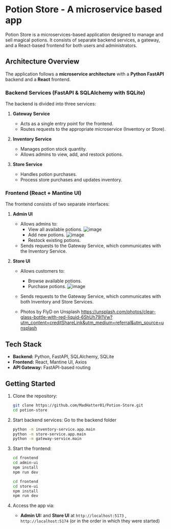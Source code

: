 # Potion Store - A microservice based app

Potion Store is a microservices-based application designed to manage and sell magical potions. It consists of separate backend services, a gateway, and a React-based frontend for both users and administrators.

## Architecture Overview 

The application follows a **microservice architecture** with a **Python FastAPI** backend and a **React** frontend.  

### **Backend Services (FastAPI & SQLAlchemy with SQLite)**  
The backend is divided into three services:  

1. **Gateway Service**  
   - Acts as a single entry point for the frontend.  
   - Routes requests to the appropriate microservice (Inventory or Store).  

2. **Inventory Service**  
   - Manages potion stock quantity.  
   - Allows admins to view, add, and restock potions.  

3. **Store Service**  
   - Handles potion purchases.  
   - Process store purchases and updates inventory.  

### **Frontend (React + Mantine UI)**  
The frontend consists of two separate interfaces:  

1. **Admin UI**  
   - Allows admins to:  
     - View all available potions.
       ![image](https://github.com/user-attachments/assets/328ac887-6b7b-4e0d-a2ec-7600eaafd5fd)
     - Add new potions.
       ![image](https://github.com/user-attachments/assets/1affa32a-54f1-4e08-88c7-dc4ea7fc3c37)
     - Restock existing potions.  
   - Sends requests to the Gateway Service, which communicates with the Inventory Service.
   
     



2. **Store UI**  
   - Allows customers to:  
     - Browse available potions.  
     - Purchase potions.
       ![image](https://github.com/user-attachments/assets/e3e49211-4abb-4cc0-88dc-4602af61b0ea)

   - Sends requests to the Gateway Service, which communicates with both Inventory and Store Services.
   - Photos by FlyD on Unsplash https://unsplash.com/photos/clear-glass-bottle-with-red-liquid-6ShUh79l1Vw?utm_content=creditShareLink&utm_medium=referral&utm_source=unsplash


## Tech Stack  
- **Backend:** Python, FastAPI, SQLAlchemy, SQLite  
- **Frontend:** React, Mantine UI, Axios  
- **API Gateway:** FastAPI-based routing  

## Getting Started  
1. Clone the repository:  
   ```bash
   git clone https://github.com/MadHatter01/Potion-Store.git
   cd potion-store
   ```
2. Start backend services:
   Go to the backend folder  
   ```bash
   python -m inventory-service.app.main   
   python -m store-service.app.main  
   python -m gateway-service.main
   ```
4. Start the frontend:  
   ```bash
   cd frontend
   cd admin-ui
   npm install
   npm run dev
   ```

    ```bash
   cd frontend
   cd store-ui
   npm install
   npm run dev
   ```
5. Access the app via:  
   - **Admin UI:** and **Store UI** at `http://localhost:5173` , `http://localhost:5174`  (or in the order in which they were started)



